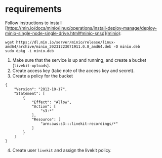 # requirements

Follow instructions to install [https://min.io/docs/minio/linux/operations/install-deploy-manage/deploy-minio-single-node-single-drive.html#minio-snsd](minio):

```
wget https://dl.min.io/server/minio/release/linux-amd64/archive/minio_20231223071911.0.0_amd64.deb -O minio.deb
sudo dpkg -i minio.deb
```

1. Make sure that the service is up and running, and create a bucket (`livekit-uploads`).
2. Create access key (take note of the access key and secret).
3. Create a policy for the bucket

```
{
    "Version": "2012-10-17",
    "Statement": [
        {
            "Effect": "Allow",
            "Action": [
                "s3:*"
            ],
            "Resource": [
                "arn:aws:s3:::livekit-recordings/*"
            ]
        }
    ]
}
```
4. Create user `livekit` and assign the livekit policy.
